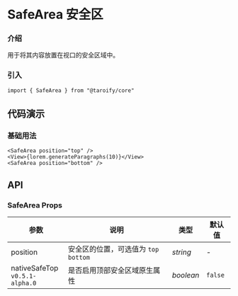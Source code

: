 # SafeArea 安全区

### 介绍

用于将其内容放置在视口的安全区域中。

### 引入

```tsx
import { SafeArea } from "@taroify/core"
```

## 代码演示

### 基础用法

```tsx
<SafeArea position="top" />
<View>{lorem.generateParagraphs(10)}</View>
<SafeArea position="bottom" />
```

## API

### SafeArea Props

| 参数          | 说明                                  | 类型      | 默认值  |
| ------------- | ------------------------------------- | --------- | ------- |
| position      | 安全区的位置，可选值为 `top` `bottom` | _string_  | -       |
| nativeSafeTop <br>`v0.5.1-alpha.0` | 是否启用顶部安全区域原生属性          | _boolean_ | `false` |
